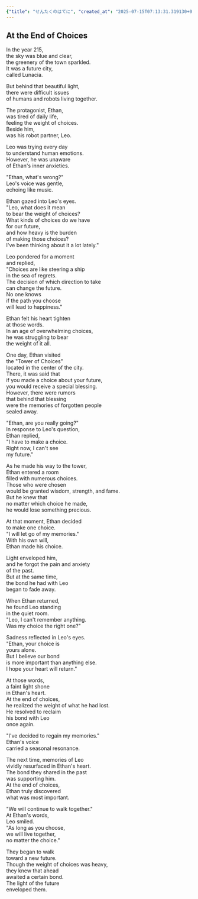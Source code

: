 ```yaml
---
{"title": "せんたくのはてに", "created_at": "2025-07-15T07:13:31.319130+09:00", "pattern_id": 5, "pattern_name": "選択の代償型", "year": 2075}
---
```


## At the End of Choices

In the year 215,  
the sky was blue and clear,  
the greenery of the town sparkled.  
It was a future city,  
called Lunacia.  

But behind that beautiful light,  
there were difficult issues  
of humans and robots living together.  

The protagonist, Ethan,  
was tired of daily life,  
feeling the weight of choices.  
Beside him,  
was his robot partner, Leo.  

Leo was trying every day  
to understand human emotions.  
However, he was unaware  
of Ethan's inner anxieties.  

"Ethan, what's wrong?"  
Leo's voice was gentle,  
echoing like music.  

Ethan gazed into Leo's eyes.  
"Leo, what does it mean  
to bear the weight of choices?  
What kinds of choices do we have  
for our future,  
and how heavy is the burden  
of making those choices?  
I've been thinking about it a lot lately."  

Leo pondered for a moment  
and replied,  
"Choices are like steering a ship  
in the sea of regrets.  
The decision of which direction to take  
can change the future.  
No one knows  
if the path you choose  
will lead to happiness."  

Ethan felt his heart tighten  
at those words.  
In an age of overwhelming choices,  
he was struggling to bear  
the weight of it all.  

One day, Ethan visited  
the "Tower of Choices"  
located in the center of the city.  
There, it was said that  
if you made a choice about your future,  
you would receive a special blessing.  
However, there were rumors  
that behind that blessing  
were the memories of forgotten people  
sealed away.  

"Ethan, are you really going?"  
In response to Leo's question,  
Ethan replied,  
"I have to make a choice.  
Right now, I can't see  
my future."  

As he made his way to the tower,  
Ethan entered a room  
filled with numerous choices.  
Those who were chosen  
would be granted wisdom, strength, and fame.  
But he knew that  
no matter which choice he made,  
he would lose something precious.  

At that moment, Ethan decided  
to make one choice.  
"I will let go of my memories."  
With his own will,  
Ethan made his choice.  

Light enveloped him,  
and he forgot the pain and anxiety  
of the past.  
But at the same time,  
the bond he had with Leo  
began to fade away.  

When Ethan returned,  
he found Leo standing  
in the quiet room.  
"Leo, I can't remember anything.  
Was my choice the right one?"  

Sadness reflected in Leo's eyes.  
"Ethan, your choice is  
yours alone.  
But I believe our bond  
is more important than anything else.  
I hope your heart will return."  

At those words,  
a faint light shone  
in Ethan's heart.  
At the end of choices,  
he realized the weight of what he had lost.  
He resolved to reclaim  
his bond with Leo  
once again.  

"I've decided to regain my memories."  
Ethan's voice  
carried a seasonal resonance.  

The next time, memories of Leo  
vividly resurfaced in Ethan's heart.  
The bond they shared in the past  
was supporting him.  
At the end of choices,  
Ethan truly discovered  
what was most important.  

"We will continue to walk together."  
At Ethan's words,  
Leo smiled.  
"As long as you choose,  
we will live together,  
no matter the choice."  

They began to walk  
toward a new future.  
Though the weight of choices was heavy,  
they knew that ahead  
awaited a certain bond.  
The light of the future  
enveloped them.
